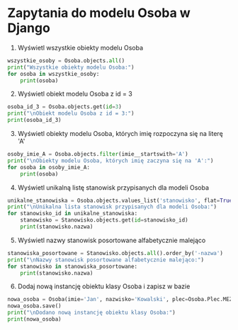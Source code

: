 # Zapytania do modelu Osoba w Django

1. Wyświetl wszystkie obiekty modelu Osoba
```python
wszystkie_osoby = Osoba.objects.all()
print("Wszystkie obiekty modelu Osoba:")
for osoba in wszystkie_osoby:
    print(osoba)

```
2. Wyświetl obiekt modelu Osoba z id = 3
```python
osoba_id_3 = Osoba.objects.get(id=3)
print("\nObiekt modelu Osoba z id = 3:")
print(osoba_id_3)
```

3. Wyświetl obiekty modelu Osoba, których imię rozpoczyna się na literę 'A'
```python
osoby_imie_A = Osoba.objects.filter(imie__startswith='A')
print("\nObiekty modelu Osoba, których imię zaczyna się na 'A':")
for osoba in osoby_imie_A:
    print(osoba)

```

4. Wyświetl unikalną listę stanowisk przypisanych dla modeli Osoba
```python
unikalne_stanowiska = Osoba.objects.values_list('stanowisko', flat=True).distinct()
print("\nUnikalna lista stanowisk przypisanych dla modeli Osoba:")
for stanowisko_id in unikalne_stanowiska:
    stanowisko = Stanowisko.objects.get(id=stanowisko_id)
    print(stanowisko.nazwa)

```

5. Wyświetl nazwy stanowisk posortowane alfabetycznie malejąco
```python
stanowiska_posortowane = Stanowisko.objects.all().order_by('-nazwa')
print("\nNazwy stanowisk posortowane alfabetycznie malejąco:")
for stanowisko in stanowiska_posortowane:
    print(stanowisko.nazwa)
```

6. Dodaj nową instancję obiektu klasy Osoba i zapisz w bazie
```python
nowa_osoba = Osoba(imie='Jan', nazwisko='Kowalski', plec=Osoba.Plec.MEZCZYZNA, stanowisko=stanowiska_posortowane.first())
nowa_osoba.save()
print("\nDodano nową instancję obiektu klasy Osoba:")
print(nowa_osoba)
```

